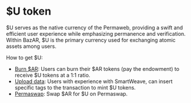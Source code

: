 
# $U token

$U serves as the native currency of the Permaweb, providing a swift and efficient user experience while emphasizing permanence and verification. Within BazAR, $U is the primary currency used for exchanging atomic assets among users.

How to get $U:

- [Burn $AR](https://getu.arweave.dev/#/burn/): Users can burn their $AR tokens (pay the endowment) to receive $U tokens at a 1:1 ratio.
- [Upload data](https://u-wiki.g8way.io/#/en/developer-Guide): Users with experience with SmartWeave, can insert specific tags to the transaction to mint $U tokens.
- [Permaswap](https://app.permaswap.network/): Swap $AR for $U on Permaswap.

